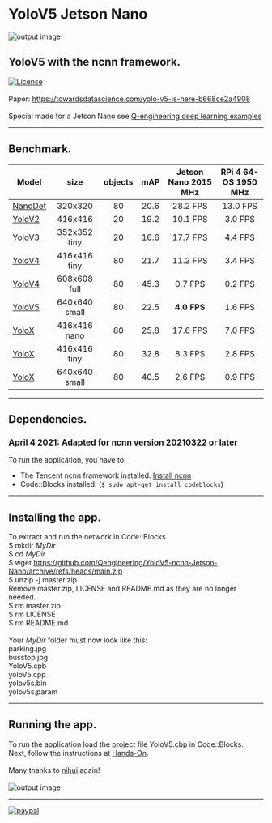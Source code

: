 # YoloV5 Jetson Nano
![output image]( https://qengineering.eu/images/test_parkV5.jpg )
## YoloV5 with the ncnn framework. <br/>
[![License](https://img.shields.io/badge/License-BSD%203--Clause-blue.svg)](https://opensource.org/licenses/BSD-3-Clause)<br/><br/>
Paper: https://towardsdatascience.com/yolo-v5-is-here-b668ce2a4908<br/><br/>
Special made for a Jetson Nano see [Q-engineering deep learning examples](https://qengineering.eu/deep-learning-examples-on-raspberry-32-64-os.html)

------------

## Benchmark.
| Model  | size | objects | mAP | Jetson Nano 2015 MHz | RPi 4 64-OS 1950 MHz |
| ------------- | :-----:  | :-----:  | :-----:  | :-------------:  | :-------------: |
| [NanoDet](https://github.com/Qengineering/NanoDet-ncnn-Jetson-Nano) | 320x320 | 80 | 20.6  |  28.2 FPS | 13.0 FPS |
| [YoloV2](https://github.com/Qengineering/YoloV2-ncnn-Jetson-Nano) | 416x416  | 20 | 19.2 |  10.1 FPS | 3.0 FPS |
| [YoloV3](https://github.com/Qengineering/YoloV3-ncnn-Jetson-Nano) | 352x352 tiny | 20 | 16.6 | 17.7 FPS | 4.4 FPS |
| [YoloV4](https://github.com/Qengineering/YoloV4-ncnn-Jetson-Nano) | 416x416 tiny | 80 | 21.7 | 11.2 FPS | 3.4 FPS |
| [YoloV4](https://github.com/Qengineering/YoloV4-ncnn-Jetson-Nano) | 608x608 full | 80 | 45.3 | 0.7 FPS | 0.2 FPS |
| [YoloV5](https://github.com/Qengineering/YoloV5-ncnn-Jetson-Nano) | 640x640 small| 80 | 22.5 | **4.0 FPS** | 1.6 FPS |
| [YoloX](https://github.com/Qengineering/YoloX-ncnn-Jetson-Nano) | 416x416 nano | 80 | 25.8 | 17.6 FPS | 7.0 FPS |
| [YoloX](https://github.com/Qengineering/YoloX-ncnn-Jetson-Nano) | 416x416 tiny | 80 | 32.8 | 8.3 FPS | 2.8 FPS |
| [YoloX](https://github.com/Qengineering/YoloX-ncnn-Jetson-Nano) | 640x640 small | 80 | 40.5 | 2.6 FPS | 0.9 FPS |

------------

## Dependencies.
### April 4 2021: Adapted for ncnn version 20210322 or later
To run the application, you have to:
- The Tencent ncnn framework installed. [Install ncnn](https://qengineering.eu/install-ncnn-on-jetson-nano.html) <br/>
- Code::Blocks installed. (`$ sudo apt-get install codeblocks`)

------------

## Installing the app.
To extract and run the network in Code::Blocks <br/>
$ mkdir *MyDir* <br/>
$ cd *MyDir* <br/>
$ wget https://github.com/Qengineering/YoloV5-ncnn-Jetson-Nano/archive/refs/heads/main.zip <br/>
$ unzip -j master.zip <br/>
Remove master.zip, LICENSE and README.md as they are no longer needed. <br/> 
$ rm master.zip <br/>
$ rm LICENSE <br/>
$ rm README.md <br/> <br/>
Your *MyDir* folder must now look like this: <br/> 
parking.jpg <br/>
busstop.jpg <br/>
YoloV5.cpb <br/>
yoloV5.cpp <br/>
yolov5s.bin <br/>
yolov5s.param

------------

## Running the app.
To run the application load the project file YoloV5.cbp in Code::Blocks.<br/> 
Next, follow the instructions at [Hands-On](https://qengineering.eu/deep-learning-examples-on-raspberry-32-64-os.html#HandsOn).<br/><br/>
Many thanks to [nihui](https://github.com/nihui/) again!<br/><br/>
![output image]( https://qengineering.eu/images/test_busV5.jpg )

------------

[![paypal](https://qengineering.eu/images/TipJarSmall4.png)](https://www.paypal.com/cgi-bin/webscr?cmd=_s-xclick&hosted_button_id=CPZTM5BB3FCYL) 

